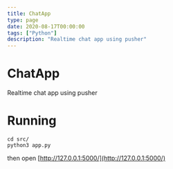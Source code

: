 ```yaml
---
title: ChatApp
type: page
date: 2020-08-17T00:00:00
tags: ["Python"]
description: "Realtime chat app using pusher"
---
```


# ChatApp

Realtime chat app using pusher

# Running

```
cd src/
python3 app.py
```

then open [http://127.0.0.1:5000/](http://127.0.0.1:5000/)
